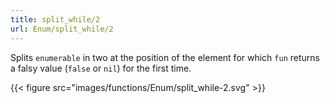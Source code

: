 ```yaml
---
title: split_while/2
url: Enum/split_while/2
---
```


Splits `enumerable` in two at the position of the element for which `fun` returns a falsy value (`false` or `nil`) for the first time.

{{< figure src="images/functions/Enum/split_while-2.svg" >}}
